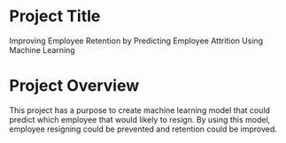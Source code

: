 # Project Title
Improving Employee Retention by Predicting Employee Attrition Using Machine Learning

# Project Overview
This project has a purpose to create machine learning model that could predict which employee that would likely to resign. By using this model, employee resigning could be prevented and retention could be improved.
